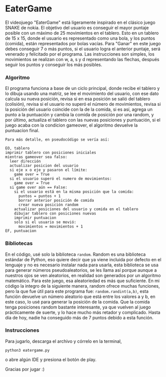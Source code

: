 # EaterGame

El videojuego "EaterGame" está ligeramente inspirado en el clásico juego SNAKE de nokia. El objetivo del usuario es conseguir el mayor puntaje posible con un máximo de 25 movimientos en el tablero. Esto en un tablero de 15 x 15, donde el usuario es representado como una bola, y los puntos (comida), están representados por bolas vacías. Para "Ganar" en este juego debes conseguir 7 o más puntos, si el usuario logra el anterior puntaje, será venerado y felicitado por el programa. Las instrucciones son simples, los movimientos se realizan con w, a, s y d representando las flechas, después seguir los puntos y conseguir los más posibles.

### Algoritmo

El programa funciona a base de un ciclo principal, donde recibe el tablero y lo dibuja usando una matriz, se lee el movimiento del usuario, con ese dato calcula su nueva posición, revisa si en esa posición se salió del tablero (colisión), revisa si el usuario no superó el número de movimientos, revisa si la posición del usuario coincide con la de la comida, si es así, agrega un punto a la puntuación y cambia la comida de posición por una random, y por último, actualiza el tablero con las nuevas posiciones y puntuación, si el juego acaba con la condicion gameover, el algoritmo devuelve la puntuacíon final.


```
Para más detalle, en pseudocódigo se vería así:

EO, tablero
imprimir tablero con posiciones iniciales
mientras gameover sea falso:
  leer dirección
  actualizar posicion del usuario
  si eje x o eje y pasaron el límite:
    game over = True
  si el usuario superó el numero de movimientos:
    game over = True
  si game over aún == False:
    si el usuario está en la misma posición que la comida:
      puntos = puntos + 1
      borrar anterior posición de comida
      crear nueva posición random 
    actualizar posiciones del usuario y comida en el tablero 
    dibujar tablero con posiciones nuevas
    imprimir puntuacion
    solo si el usuario se movió:
      movimientos = movimientos + 1
EF, puntuacion
```
  

### Bibliotecas

En el código, usé solo la biblioteca `random`.
Random es una biblioteca estándar de Python, eso quiere decir que ya viene incluida por defecto en el lenguaje y no es necesario instalar nada para usarla, esta biblioteca se usa para generar números pseudoaleatorios, se les llama así porque aunque a nuestros ojos se ven aleatorios, en realidad son generados por un algoritmo matemático. Para este juego, esa aleatoriedad es más que suficiente. En mi código la integro de la siguiente manera, random ofrece muchas funciones, pero la que fue útil para este programa fue: `random.randint(a,b)`, esta función devuelve un número aleatorio que está entre los valores a y b, en este caso, lo usé para generar la posición de la comida. Que la comida tenga posiciones random bastante interesante, ya que vuelven al juego prácticamente de suerte, y lo hace mucho más retador y complicado. Hasta día de hoy, nadie ha conseguido más de 7 puntos debido a esta función.

### Instrucciones

Para jugarlo, descarga el archivo y córrelo en la terminal, 
```
python3 eatergame.py
```
o abre algún IDE y presiona el botón de play.

Gracias por jugar :)

